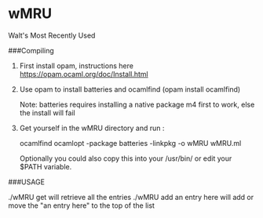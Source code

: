# wMRU
Walt's Most Recently Used

###Compiling

1) First install opam, instructions here https://opam.ocaml.org/doc/Install.html

2) Use opam to install batteries and ocamlfind (opam install ocamlfind)

   Note: batteries requires installing a native package m4 first to work, else the install will fail

3) Get yourself in the wMRU directory and run :

   ocamlfind ocamlopt -package batteries -linkpkg -o wMRU wMRU.ml
   
   Optionally you could also copy this into your /usr/bin/ or edit your $PATH variable.


###USAGE

./wMRU get will retrieve all the entries
./wMRU add an entry here  will add or move the "an entry here" to the top of the list

